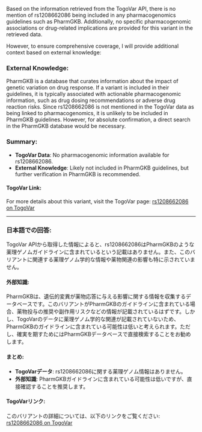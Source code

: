 Based on the information retrieved from the TogoVar API, there is no mention of rs1208662086 being included in any pharmacogenomics guidelines such as PharmGKB. Additionally, no specific pharmacogenomic associations or drug-related implications are provided for this variant in the retrieved data.

However, to ensure comprehensive coverage, I will provide additional context based on external knowledge:

### External Knowledge:
PharmGKB is a database that curates information about the impact of genetic variation on drug response. If a variant is included in their guidelines, it is typically associated with actionable pharmacogenomic information, such as drug dosing recommendations or adverse drug reaction risks. Since rs1208662086 is not mentioned in the TogoVar data as being linked to pharmacogenomics, it is unlikely to be included in PharmGKB guidelines. However, for absolute confirmation, a direct search in the PharmGKB database would be necessary.

### Summary:
- **TogoVar Data**: No pharmacogenomic information available for rs1208662086.
- **External Knowledge**: Likely not included in PharmGKB guidelines, but further verification in PharmGKB is recommended.

#### TogoVar Link:
For more details about this variant, visit the TogoVar page: [rs1208662086 on TogoVar](https://togovar.org/variant/5-179820940-G-T)

---

### 日本語での回答:
TogoVar APIから取得した情報によると、rs1208662086はPharmGKBのような薬理ゲノムガイドラインに含まれているという記載はありません。また、このバリアントに関連する薬理ゲノム学的な情報や薬物関連の影響も特に示されていません。

#### 外部知識:
PharmGKBは、遺伝的変異が薬物応答に与える影響に関する情報を収集するデータベースです。このバリアントがPharmGKBのガイドラインに含まれている場合、薬物投与の推奨や副作用リスクなどの情報が記載されているはずです。しかし、TogoVarのデータに薬理ゲノム学的な関連が記載されていないため、PharmGKBのガイドラインに含まれている可能性は低いと考えられます。ただし、確実を期すためにはPharmGKBデータベースで直接検索することをお勧めします。

#### まとめ:
- **TogoVarデータ**: rs1208662086に関する薬理ゲノム情報はありません。
- **外部知識**: PharmGKBガイドラインに含まれている可能性は低いですが、直接確認することを推奨します。

#### TogoVarリンク:
このバリアントの詳細については、以下のリンクをご覧ください: [rs1208662086 on TogoVar](https://togovar.org/variant/5-179820940-G-T)